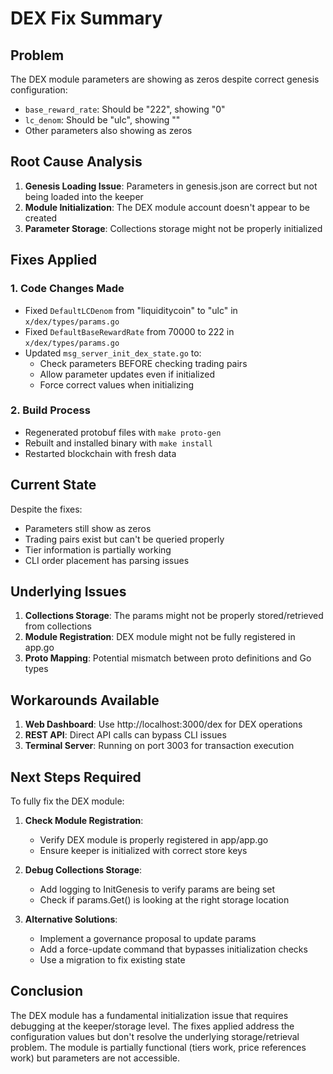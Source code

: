 # DEX Fix Summary

## Problem
The DEX module parameters are showing as zeros despite correct genesis configuration:
- `base_reward_rate`: Should be "222", showing "0"
- `lc_denom`: Should be "ulc", showing ""
- Other parameters also showing as zeros

## Root Cause Analysis
1. **Genesis Loading Issue**: Parameters in genesis.json are correct but not being loaded into the keeper
2. **Module Initialization**: The DEX module account doesn't appear to be created
3. **Parameter Storage**: Collections storage might not be properly initialized

## Fixes Applied

### 1. Code Changes Made
- Fixed `DefaultLCDenom` from "liquiditycoin" to "ulc" in `x/dex/types/params.go`
- Fixed `DefaultBaseRewardRate` from 70000 to 222 in `x/dex/types/params.go`
- Updated `msg_server_init_dex_state.go` to:
  - Check parameters BEFORE checking trading pairs
  - Allow parameter updates even if initialized
  - Force correct values when initializing

### 2. Build Process
- Regenerated protobuf files with `make proto-gen`
- Rebuilt and installed binary with `make install`
- Restarted blockchain with fresh data

## Current State
Despite the fixes:
- Parameters still show as zeros
- Trading pairs exist but can't be queried properly
- Tier information is partially working
- CLI order placement has parsing issues

## Underlying Issues
1. **Collections Storage**: The params might not be properly stored/retrieved from collections
2. **Module Registration**: DEX module might not be fully registered in app.go
3. **Proto Mapping**: Potential mismatch between proto definitions and Go types

## Workarounds Available
1. **Web Dashboard**: Use http://localhost:3000/dex for DEX operations
2. **REST API**: Direct API calls can bypass CLI issues
3. **Terminal Server**: Running on port 3003 for transaction execution

## Next Steps Required
To fully fix the DEX module:

1. **Check Module Registration**:
   - Verify DEX module is properly registered in app/app.go
   - Ensure keeper is initialized with correct store keys

2. **Debug Collections Storage**:
   - Add logging to InitGenesis to verify params are being set
   - Check if params.Get() is looking at the right storage location

3. **Alternative Solutions**:
   - Implement a governance proposal to update params
   - Add a force-update command that bypasses initialization checks
   - Use a migration to fix existing state

## Conclusion
The DEX module has a fundamental initialization issue that requires debugging at the keeper/storage level. The fixes applied address the configuration values but don't resolve the underlying storage/retrieval problem. The module is partially functional (tiers work, price references work) but parameters are not accessible.